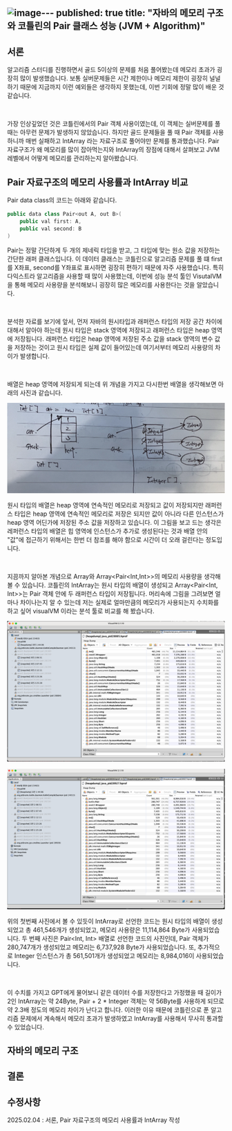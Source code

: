 ![image](https://github.com/user-attachments/assets/e18ed0c6-6a11-41af-b4b9-02c70a1e1033)---
published: true
title: "자바의 메모리 구조와 코틀린의 Pair 클래스 성능 (JVM + Algorithm)"
---

## 서론

알고리즘 스터디를 진행하면서 골드 5이상의 문제를 처음 풀어봤는데 메모리 초과가 굉장히 많이 발생했습니다. 보통 실버문제들은 시간 제한이나 메모리 제한이 굉장히 널널하기 때문에 지금까지 이런 예외들은 생각하지 못했는데, 이번 기회에 정말 많이 배운 것 같습니다.

</br>

가장 인상깊었던 것은 코틀린에서의 Pair 객체 사용이였는데, 이 객체는 실버문제를 풀 때는 아무런 문제가 발생하지 않았습니다. 하지만 골드 문제들을 풀 때 Pair 객체를 사용하니까 매번 실패하고 IntArray 라는 자료구조로 풀어야만 문제를 통과했습니다. Pair 자료구조가 왜 메모리를 많이 잡아먹는지와 IntArray의 장점에 대해서 살펴보고 JVM 레벨에서 어떻게 메모리를 관리하는지 알아봤습니다.


## Pair 자료구조의 메모리 사용률과 IntArray 비교

Pair data class의 코드는 아래와 같습니다.

~~~java
public data class Pair<out A, out B>(
    public val first: A,
    public val second: B
)
~~~

Pair는 정말 간단하게 두 개의 제네릭 타입을 받고, 그 타입에 맞는 원소 값을 저장하는 간단한 래퍼 클래스입니다. 이 데이터 클래스는 코틀린으로 알고리즘 문제를 풀 떄 first를 X좌표, second를 Y좌표로 표시하면 굉장히 편하기 때문에 자주 사용했습니다. 특히 다익스트라 알고리즘을 사용할 때 많이 사용했는데, 이번에 성능 분석 툴인 VisutalVM을 통해 메모리 사용량을 분석해보니 굉장히 많은 메모리를 사용한다는 것을 알았습니다.

</br>

분석한 자료를 보기에 앞서, 먼저 자바의 원시타입과 래퍼런스 타입의 저장 공간 차이에 대해서 알아야 하는데 원시 타입은 stack 영역에 저장되고 래퍼런스 타입은 heap 영역에 저장됩니다. 래퍼런스 타입은 heap 영역에 저장된 주소 값을 stack 영역의 변수 값을 저장하는 것이고 원시 타입은 실제 값이 들어있는데 여기서부터 메모리 사용량의 차이가 발생합니다. 

</br>

배열은 heap 영역에 저장되게 되는데 위 개념을 가지고 다시한번 배열을 생각해보면 아래의 사진과 같습니다.

![](https://github.com/02ggang9/02ggang9.github.io/blob/master/_posts/year2025/JvmMemory1.png?raw=true)

원시 타입의 배열은 heap 영역에 연속적인 메모리로 저장되고 값이 저장되지만 래퍼런스 타입은 heap 영역에 연속적인 메모리로 저장은 되지만 값이 아니라 다른 인스턴스가 heap 영역 어딘가에 저장된 주소 값을 저장하고 있습니다. 이 그림을 보고 드는 생각은 레퍼런스 타입의 배열은 힙 영역에 인스턴스가 추가로 생성된다는 것과 배열 안의 "값"에 접근하기 위해서는 한번 더 참조를 해야 함으로 시간이 더 오래 걸린다는 정도입니다.

</br>

지끔까지 알아본 개념으로 Array<IntArray>와 Array<Pair<Int,Int>>의 메모리 사용량을 생각해 볼 수 있습니다. 코틀린의 IntArray는 원시 타입의 배열이 생성되고 Array<Pair<Int, Int>>는 Pair 객체 안에 두 래퍼런스 타입이 저장됩니다. 머리속에 그림을 그려보면 얼마나 차이나는지 알 수 있는데 저는 실제로 얼마만큼의 메모리가 사용되는지 수치화를 하고 싶어 visualVM 이라는 분석 툴로 비교를 해 봤습니다.


![](https://github.com/02ggang9/02ggang9.github.io/blob/master/_posts/year2025/JvmMemory2.png?raw=true)


![](https://github.com/02ggang9/02ggang9.github.io/blob/master/_posts/year2025/JvmMemory3.png?raw=true)

위의 첫번째 사진에서 볼 수 있듯이 IntArray로 선언한 코드는 원시 타입의 배열이 생성되었고 총 461,546개가 생성되었고, 메모리 사용량은 11,114,864 Byte가 사용되었습니다. 두 번째 사진은 Pair<Int, Int> 배열로 선언한 코드의 사진인데, Pair 객체가 280,747개가 생성되었고 메모리는 6,737,928 Byte가 사용되었습니다. 또, 추가적으로 Integer 인스턴스가 총 561,501개가 생성되었고 메모리는 8,984,016이 사용되었습니다.

</br>

이 수치를 가지고 GPT에게 물어보니 같은 데이터 수를 저장한다고 가정했을 때 길이가 2인 IntArray는 약 24Byte, Pair + 2 * Integer 객체는 약 56Byte를 사용하게 되므로 약 2.3배 정도의 메모리 차이가 난다고 합니다. 이러한 이유 때문에 코틀린으로 푼 알고리즘 문제에서 계속해서 메모리 초과가 발생하였고 IntArray를 사용해서 무사히 통과할 수 있었습니다.


## 자바의 메모리 구조


## 결론


## 수정사항

2025.02.04 : 서론, Pair 자료구조의 메모리 사용률과 IntArray 작성
